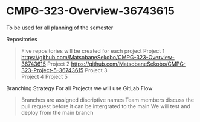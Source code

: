 # CMPG-323-Overview-36743615
To be used for all planning of the semester

Repositories
>Five repositories will be created for each project
>Project 1  https://github.com/MatsobaneSekobo/CMPG-323-Overview-36743615
>Project 2  https://github.com/MatsobaneSekobo/CMPG-323-Project-5-36743615
>Project 3  
>Project 4
>Project 5



Branching Strategy
For all Projects we will use GitLab Flow
>Branches are assigned discriptive names
>Team members discuss the pull request before it can be intergrated to the main
>We will test and deploy from the main branch




